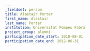 ```yaml
---
_fieldset: person
title: Alastair Porter
first_name: Alastair
last_name: Porter
institution: Universitat Pompeu Fabra
project_group: alumni
participation_date_start: 2010-08-01
participation_date_end: 2012-08-31
---
```

